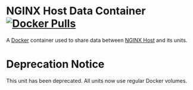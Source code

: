 # NGINX Host Data Container [![Docker Pulls](https://img.shields.io/docker/pulls/handcraftedbits/nginx-host-data.svg?maxAge=2592000)](https://hub.docker.com/r/handcraftedbits/nginx-host-data)

A [Docker](https://www.docker.com) container used to share data between
[NGINX Host](https://github.com/handcraftedbits/docker-nginx-host) and its units.

# Deprecation Notice

This unit has been deprecated.  All units now use regular Docker volumes.